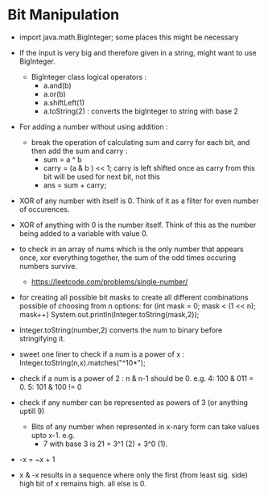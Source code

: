 # Bit Manipulation
- import java.math.BigInteger; some places this might be necessary

- If the input is very big and therefore given in a string, might want to use BigInteger.
    - BigInteger class logical operators : 
        - a.and(b)
        - a.or(b)
        - a.shiftLeft(1)
        - a.toString(2) : converts the bigInteger to string with base 2

- For adding a number without using addition :
    - break the operation of calculating sum and carry for each bit, and then add the sum and carry :
        - sum = a ^ b
        - carry =  (a & b ) << 1; carry is left shifted once as carry from this bit will be used for next bit, not this
        - ans = sum + carry;

- XOR of any number with itself is 0. Think of it as a filter for even number of occurences.

- XOR of anything with 0 is the number itself. Think of this as the number being added to a variable with value 0.

- to check in an array of nums which is the only number that appears once, xor everything together, the sum of the odd times occuring numbers survive.
    - https://leetcode.com/problems/single-number/

- for creating all possible bit masks to create all different combinations possible of choosing from n options:
     for (int mask = 0; mask < (1 << n); mask++)
            System.out.println(Integer.toString(mask,2));

- Integer.toString(number,2) converts the num to binary before stringifying it.
- sweet one liner to check if a num is a power of x :  Integer.toString(n,x).matches("^10*");
- check if a num is a power of 2 : n & n-1 should be 0. e.g. 4: 100 & 011 = 0. 5: 101 & 100 != 0
- check if any number can be represented as powers of 3 (or anything uptill 9)
    - Bits of any number when represented in x-nary form can take values upto x-1. e.g.
        - 7 with base 3 is 21 = 3^1 (2) + 3^0 (1).
- -x = ~x + 1
- x & -x results in a sequence where only the first (from least sig. side) high bit of x remains high. all else is 0.

